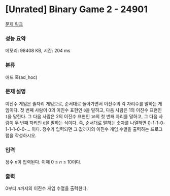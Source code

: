 # [Unrated] Binary Game 2 - 24901 

[문제 링크](https://www.acmicpc.net/problem/24901) 

### 성능 요약

메모리: 98408 KB, 시간: 204 ms

### 분류

애드 혹(ad_hoc)

### 문제 설명

<p>이진수 게임은 술자리 게임으로, 순서대로 돌아가면서 이진수의 각 자리수를 말하는 게임이다. 첫 번째 사람이 0의 이진수 표현인 <code>0</code>을 말하고, 다음 사람은 1의 이진수 표현인 <code>1</code>을 말한다. 그 다음 사람은 2의 이진수 표현인 <code>10</code>의 첫 번째 자리를 말하고, 그 다음 사람이 두 번째 자리인 <code>0</code>을 말하는 식이다. 즉, 순서대로 말하는 숫자를 나열하면 0-1-1-0-1-1-1-0-0-... 이다. 정수가 입력되면 그 값까지의 이진수 게임 수열을 출력하는 프로그램을 작성하시오.</p>

### 입력 

 <p>정수 <em>n</em>이 입력된다. 이때 0 ≤ <em>n</em> ≤ 10이다.</p>

### 출력 

 <p>0부터 <em>n</em>까지의 이진수 게임 수열을 출력한다.</p>


